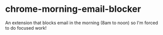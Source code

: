 # chrome-morning-email-blocker
An extension that blocks email in the morning (8am to noon) so I'm forced to do focused work!
